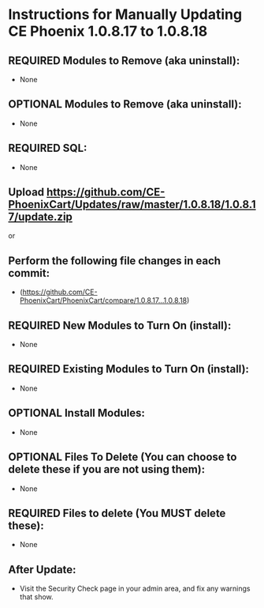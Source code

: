 # Instructions for Manually Updating CE Phoenix 1.0.8.17 to 1.0.8.18
## REQUIRED Modules to Remove (aka uninstall):
* None

## OPTIONAL  Modules to Remove (aka uninstall):
* None

## REQUIRED SQL:
* None

## Upload https://github.com/CE-PhoenixCart/Updates/raw/master/1.0.8.18/1.0.8.17/update.zip
or
## Perform the following file changes in each commit:
* (https://github.com/CE-PhoenixCart/PhoenixCart/compare/1.0.8.17...1.0.8.18)

## REQUIRED New Modules to Turn On (install):
* None

## REQUIRED Existing Modules to Turn On (install):
* None

## OPTIONAL Install Modules:
* None

## OPTIONAL Files To Delete (You can choose to delete these if you are not using them):
* None

## REQUIRED Files to delete (You MUST delete these):
* None

## After Update:
* Visit the Security Check page in your admin area, and fix any warnings that show.  
